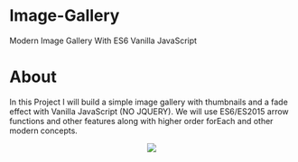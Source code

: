 # Image-Gallery
Modern Image Gallery With ES6 Vanilla JavaScript

# About
In this Project I will build a simple image gallery with thumbnails and a fade effect with Vanilla JavaScript (NO JQUERY). We will use ES6/ES2015 arrow functions and other features along with higher order forEach and other modern concepts.

<p align="center"><a href="https://shovon.net"><img src="http://shovon.net/projects/freelancer/DaRose/images/assets/logo.png"><a/></p>
